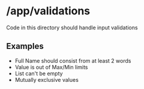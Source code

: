 # /app/validations

Code in this directory should handle input validations

## Examples

- Full Name should consist from at least 2 words
- Value is out of Max/Min limits
- List can't be empty
- Mutually exclusive values
